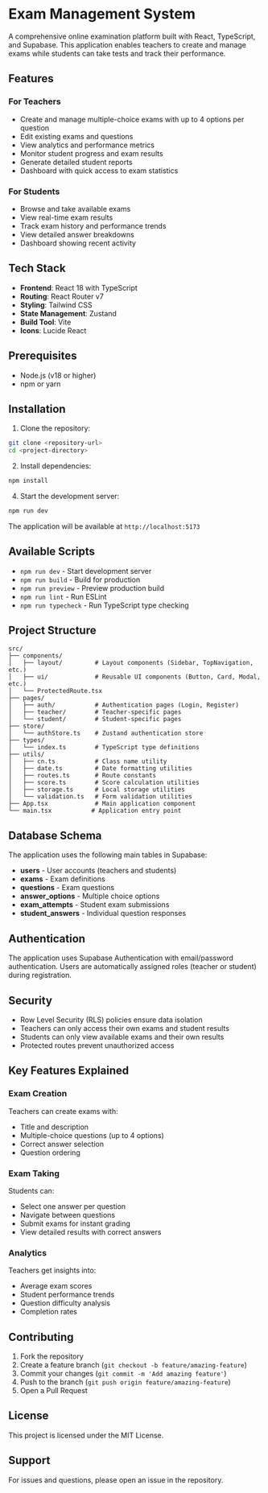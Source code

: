 # Exam Management System

A comprehensive online examination platform built with React, TypeScript, and Supabase. This application enables teachers to create and manage exams while students can take tests and track their performance.

## Features

### For Teachers
- Create and manage multiple-choice exams with up to 4 options per question
- Edit existing exams and questions
- View analytics and performance metrics
- Monitor student progress and exam results
- Generate detailed student reports
- Dashboard with quick access to exam statistics

### For Students
- Browse and take available exams
- View real-time exam results
- Track exam history and performance trends
- View detailed answer breakdowns
- Dashboard showing recent activity

## Tech Stack

- **Frontend**: React 18 with TypeScript
- **Routing**: React Router v7
- **Styling**: Tailwind CSS
- **State Management**: Zustand
- **Build Tool**: Vite
- **Icons**: Lucide React

## Prerequisites

- Node.js (v18 or higher)
- npm or yarn

## Installation

1. Clone the repository:
```bash
git clone <repository-url>
cd <project-directory>
```

2. Install dependencies:
```bash
npm install
```

4. Start the development server:
```bash
npm run dev
```

The application will be available at `http://localhost:5173`

## Available Scripts

- `npm run dev` - Start development server
- `npm run build` - Build for production
- `npm run preview` - Preview production build
- `npm run lint` - Run ESLint
- `npm run typecheck` - Run TypeScript type checking

## Project Structure

```
src/
├── components/
│   ├── layout/         # Layout components (Sidebar, TopNavigation, etc.)
│   ├── ui/             # Reusable UI components (Button, Card, Modal, etc.)
│   └── ProtectedRoute.tsx
├── pages/
│   ├── auth/           # Authentication pages (Login, Register)
│   ├── teacher/        # Teacher-specific pages
│   └── student/        # Student-specific pages
├── store/
│   └── authStore.ts    # Zustand authentication store
├── types/
│   └── index.ts        # TypeScript type definitions
├── utils/
│   ├── cn.ts           # Class name utility
│   ├── date.ts         # Date formatting utilities
│   ├── routes.ts       # Route constants
│   ├── score.ts        # Score calculation utilities
│   ├── storage.ts      # Local storage utilities
│   └── validation.ts   # Form validation utilities
├── App.tsx             # Main application component
└── main.tsx           # Application entry point
```

## Database Schema

The application uses the following main tables in Supabase:

- **users** - User accounts (teachers and students)
- **exams** - Exam definitions
- **questions** - Exam questions
- **answer_options** - Multiple choice options
- **exam_attempts** - Student exam submissions
- **student_answers** - Individual question responses

## Authentication

The application uses Supabase Authentication with email/password authentication. Users are automatically assigned roles (teacher or student) during registration.

## Security

- Row Level Security (RLS) policies ensure data isolation
- Teachers can only access their own exams and student results
- Students can only view available exams and their own results
- Protected routes prevent unauthorized access

## Key Features Explained

### Exam Creation
Teachers can create exams with:
- Title and description
- Multiple-choice questions (up to 4 options)
- Correct answer selection
- Question ordering

### Exam Taking
Students can:
- Select one answer per question
- Navigate between questions
- Submit exams for instant grading
- View detailed results with correct answers

### Analytics
Teachers get insights into:
- Average exam scores
- Student performance trends
- Question difficulty analysis
- Completion rates

## Contributing

1. Fork the repository
2. Create a feature branch (`git checkout -b feature/amazing-feature`)
3. Commit your changes (`git commit -m 'Add amazing feature'`)
4. Push to the branch (`git push origin feature/amazing-feature`)
5. Open a Pull Request

## License

This project is licensed under the MIT License.

## Support

For issues and questions, please open an issue in the repository.
